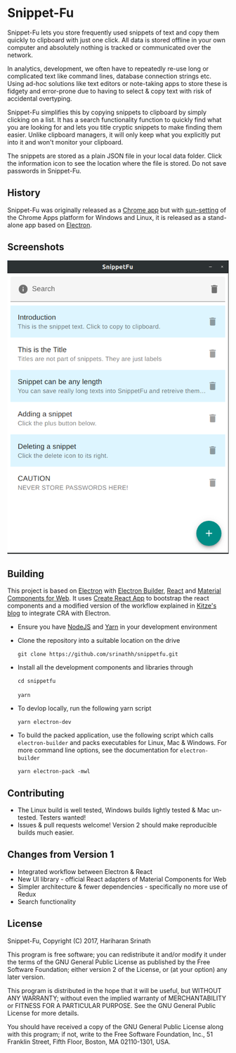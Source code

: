 Snippet-Fu
==========
Snippet-Fu lets you store frequently used snippets
of text and copy them quickly to clipboard with just one click.
All data is stored offline in your own computer and absolutely
nothing is tracked or communicated over the network. 

In analytics, development, we often have to
repeatedly re-use long or complicated text like command lines, 
database connection strings etc. Using ad-hoc solutions like
text editors or note-taking apps to store these is fidgety and
error-prone due to having to select & copy text with risk of 
accidental overtyping.

Snippet-Fu simplifies this by copying snippets to clipboard 
by simply clicking on a list. It has a search functionality
function to quickly find what you are looking for and lets
you title cryptic snippets to make finding them easier. Unlike
clipboard managers, it will only keep what you explicitly
put into it and won't monitor your clipboard.

The snippets are stored as a plain JSON file in your local
data folder. Click the information icon to see the location
where the file is stored. Do not save passwords in Snippet-Fu.

History
-------
Snippet-Fu was originally released as a [Chrome app](https://chrome.google.com/webstore/detail/snippet-fu/goekbdcfildilcmmlodpfemnjlkjajco?hl=en)
but with [sun-setting](https://blog.chromium.org/2016/08/from-chrome-apps-to-web.html)
of the Chrome Apps platform for Windows and Linux, it is released
as a stand-alone app based on [Electron](http://electron.atom.io/).

Screenshots
-----------
![Snippet-Fu screenshot](screenshot.png)


Building
--------
This project is based on [Electron](http://electron.atom.io/) with 
[Electron Builder](https://www.electron.build/), [React](https://facebook.github.io/react/)
and [Material Components for Web](https://github.com/material-components/material-components-web-react/). It uses [Create React App](https://github.com/facebookincubator/create-react-app)
to bootstrap the react components and a modified version of the workflow
explained in [Kitze's blog](https://medium.com/@kitze/%EF%B8%8F-from-react-to-an-electron-app-ready-for-production-a0468ecb1da3)
to integrate CRA with Electron.

- Ensure you have [NodeJS](https://nodejs.org/) and [Yarn](https://yarnpkg.com/) in your development environment

- Clone the repository into a suitable location on the drive
  ```
  git clone https://github.com/srinathh/snippetfu.git
  ```
- Install all the development components and libraries through
  ```
  cd snippetfu
  
  yarn 
  ```
  
- To devlop locally, run the following yarn script
  ```
  yarn electron-dev
  ```

- To build the packed application, use the following script which calls `electron-builder`
  and packs executables for Linux, Mac & Windows. For more command line options, see
  the documentation for `electron-builder`
  ```
  yarn electron-pack -mwl
  ```
  
Contributing
------------
- The Linux build is well tested, Windows builds lightly tested & Mac un-tested. Testers wanted!
- Issues & pull requests welcome! Version 2 should make reproducible builds much easier. 

Changes from Version 1
------------------
- Integrated workflow between Electron & React
- New UI library - official React adapters of Material Components for Web
- Simpler architecture & fewer dependencies - specifically no more use of Redux
- Search functionality

License
-------
Snippet-Fu, Copyright (C) 2017, Hariharan Srinath

This program is free software; you can redistribute it and/or
modify it under the terms of the GNU General Public License
as published by the Free Software Foundation; either version 2
of the License, or (at your option) any later version.

This program is distributed in the hope that it will be useful,
but WITHOUT ANY WARRANTY; without even the implied warranty of
MERCHANTABILITY or FITNESS FOR A PARTICULAR PURPOSE.  See the
GNU General Public License for more details.

You should have received a copy of the GNU General Public License
along with this program; if not, write to the Free Software
Foundation, Inc., 51 Franklin Street, Fifth Floor, Boston, MA  02110-1301, USA.
